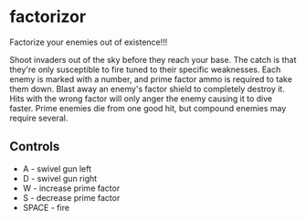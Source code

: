 factorizor
=========

Factorize your enemies out of existence!!!

Shoot invaders out of the sky before they reach your base.  The catch is that they're only susceptible to fire tuned to their specific weaknesses.  Each enemy is marked with a number, and prime factor ammo is required to take them down.  Blast away an enemy's factor shield to completely destroy it.  Hits with the wrong factor will only anger the enemy causing it to dive faster.  Prime enemies die from one good hit, but compound enemies may require several.

Controls
--------

* A - swivel gun left
* D - swivel gun right
* W - increase prime factor
* S - decrease prime factor
* SPACE - fire
